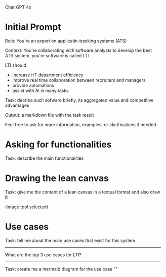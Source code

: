 Chat GPT 4o

# Initial Prompt

Role: You're an expert on applicatin-tracking systems (ATS)

Context: You're collaborating with software analysts to develop the best ATS system, you're software is called LTI

LTI should

- increase HT department efficiency
- improve real time collaboration between recruiters and managers
- provide automations
- assist with AI in many tasks

Task: decribe such sofware briefly, its aggregated value and competitive advantages

Output: a markdown file with the task result

Feel free to ask for more information, examples, or clarifications if needed.

# Asking for functionalities

Task: describe the main functionalities

# Drawing the lean canvas

Task: give me the content of a lean canvas in a textual format and also draw it

(image tool selected)

# Use cases

Task: tell me about the main use cases that exist for this system

---

What are the top 3 use cases for LTI?

---

Task: create me a mermaid diagram for the use case "<name of the use case>"
